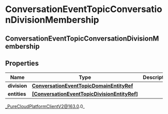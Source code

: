 # ConversationEventTopicConversationDivisionMembership

## ConversationEventTopicConversationDivisionMembership

## Properties

|Name | Type | Description | Notes|
|------------ | ------------- | ------------- | -------------|
| **division** | [**ConversationEventTopicDomainEntityRef**](ConversationEventTopicDomainEntityRef) |  | [optional] |
| **entities** | [**[ConversationEventTopicDivisionEntityRef]**](ConversationEventTopicDivisionEntityRef) |  | [optional] |



_PureCloudPlatformClientV2@163.0.0_
